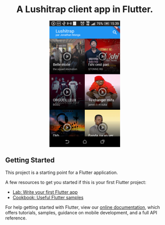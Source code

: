 <h1 align="center">A Lushitrap client app in Flutter.</h1>

<p align="center"><img align="center" src="img/Screenshot_2019-09-22-15-39-01.png" height="400em" />
</p>

## Getting Started

This project is a starting point for a Flutter application.

A few resources to get you started if this is your first Flutter project:

- [Lab: Write your first Flutter app](https://flutter.dev/docs/get-started/codelab)
- [Cookbook: Useful Flutter samples](https://flutter.dev/docs/cookbook)

For help getting started with Flutter, view our
[online documentation](https://flutter.dev/docs), which offers tutorials,
samples, guidance on mobile development, and a full API reference.
